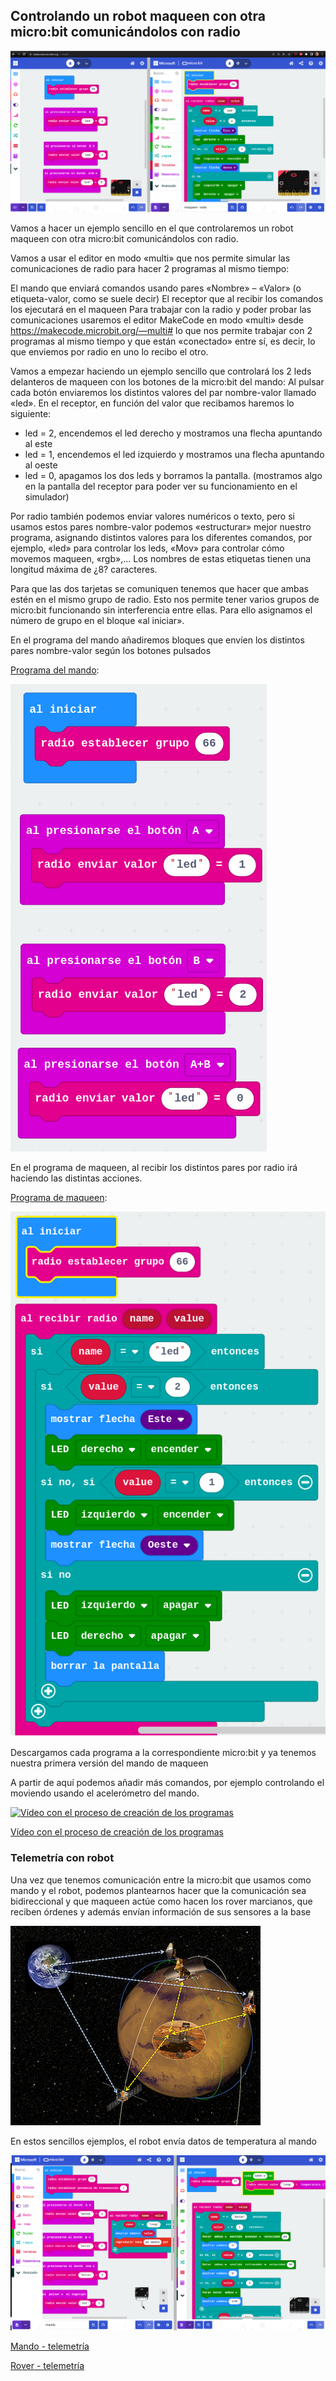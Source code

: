 ## Controlando un robot maqueen con otra micro:bit comunicándolos con radio

![](./images/MakeCodeModoMulti.png)

Vamos a hacer un ejemplo sencillo en el que controlaremos un robot maqueen con otra micro:bit comunicándolos con radio.

Vamos a usar el editor en modo «multi» que nos permite simular las comunicaciones de radio para hacer 2 programas al mismo tiempo:

El mando que enviará comandos usando pares «Nombre» – «Valor» (o etiqueta-valor, como se suele decir)
El receptor que al recibir los comandos los ejecutará en el maqueen
Para trabajar con la radio y poder probar las comunicaciones usaremos el editor MakeCode en modo «multi» desde https://makecode.microbit.org/—multi# lo que nos permite trabajar con 2 programas al mismo tiempo y que están «conectado» entre sí, es decir, lo que enviemos por radio en uno lo recibo el otro.

Vamos a empezar haciendo un ejemplo sencillo que controlará los 2 leds delanteros de maqueen con los botones de la micro:bit del mando: Al pulsar cada botón enviaremos los distintos valores del par nombre-valor llamado «led». En el receptor, en función del valor que recibamos haremos lo siguiente:

* led = 2, encendemos el led derecho y mostramos una flecha apuntando al este
* led = 1, encendemos el led izquierdo y mostramos una flecha apuntando al oeste
* led = 0, apagamos los dos leds y borramos la pantalla. (mostramos algo en la pantalla del receptor para poder ver su funcionamiento en el simulador)

Por radio también podemos enviar valores numéricos o texto, pero si usamos estos pares nombre-valor podemos «estructurar» mejor nuestro programa, asignando distintos valores para los diferentes comandos, por ejemplo, «led» para controlar los leds, «Mov» para controlar cómo movemos maqueen, «rgb»,… Los nombres de estas etiquetas tienen una longitud máxima de ¿8? caracteres.

Para que las dos tarjetas se comuniquen tenemos que hacer que ambas estén en el mismo grupo de radio. Esto nos permite tener varios grupos de micro:bit funcionando sin interferencia entre ellas. Para ello asignamos el número de grupo en el bloque «al iniciar».

En el programa del mando añadiremos bloques que envíen los distintos pares nombre-valor según los botones pulsados

[Programa del mando](https://makecode.microbit.org/96829-29053-04575-80042):


![](./images/Programa-mando.png)


En el programa de maqueen, al recibir los distintos pares por radio irá haciendo las distintas acciones.

[Programa de maqueen](https://makecode.microbit.org/93376-18938-01910-95502):

![](./images/Programa-maqueen.png)

Descargamos cada programa a la correspondiente micro:bit y ya tenemos nuestra primera versión del mando de maqueen

A partir de aquí podemos añadir más comandos, por ejemplo controlando el moviendo usando el acelerómetro del mando.

[![Vídeo con el proceso de creación de los programas](https://img.youtube.com/vi/CnNRmd5GGWc/0.jpg)](https://youtu.be/CnNRmd5GGWc)

[Vídeo con el proceso de creación de los programas](https://youtu.be/CnNRmd5GGWc)

### Telemetría con robot

Una vez que tenemos comunicación entre la micro:bit que usamos como mando y el robot, podemos plantearnos hacer que la comunicación sea bidireccional y que maqueen actúe como hacen los rover marcianos, que reciben órdenes y además envían información de sus sensores a la base

![](./images/marstelecom_400319.jpg)


En estos sencillos ejemplos, el robot envía datos de temperatura al mando

![](./images/TelemetriaRover.png)

[Mando -     telemetría](https://makecode.microbit.org/_PoDH1MYf0JmW)

[Rover - telemetría](https://makecode.microbit.org/_Hi1Wq29ziJ5d)

